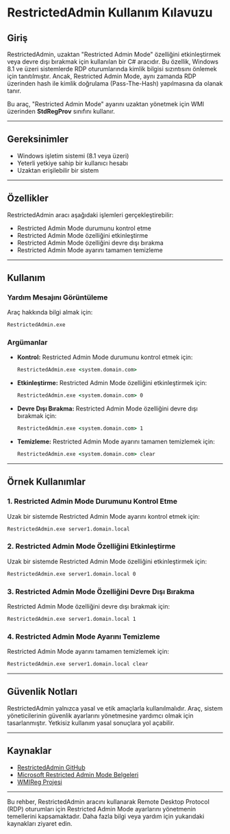 # RestrictedAdmin Kullanım Kılavuzu

## Giriş
RestrictedAdmin, uzaktan "Restricted Admin Mode" özelliğini etkinleştirmek veya devre dışı bırakmak için kullanılan bir C# aracıdır. Bu özellik, Windows 8.1 ve üzeri sistemlerde RDP oturumlarında kimlik bilgisi sızıntısını önlemek için tanıtılmıştır. Ancak, Restricted Admin Mode, aynı zamanda RDP üzerinden hash ile kimlik doğrulama (Pass-The-Hash) yapılmasına da olanak tanır.

Bu araç, "Restricted Admin Mode" ayarını uzaktan yönetmek için WMI üzerinden **StdRegProv** sınıfını kullanır.

---

## Gereksinimler
- Windows işletim sistemi (8.1 veya üzeri)
- Yeterli yetkiye sahip bir kullanıcı hesabı
- Uzaktan erişilebilir bir sistem

---

## Özellikler
RestrictedAdmin aracı aşağıdaki işlemleri gerçekleştirebilir:
- Restricted Admin Mode durumunu kontrol etme
- Restricted Admin Mode özelliğini etkinleştirme
- Restricted Admin Mode özelliğini devre dışı bırakma
- Restricted Admin Mode ayarını tamamen temizleme

---

## Kullanım
### Yardım Mesajını Görüntüleme
Araç hakkında bilgi almak için:
```cmd
RestrictedAdmin.exe
```

### Argümanlar
- **Kontrol:** Restricted Admin Mode durumunu kontrol etmek için:
  ```cmd
  RestrictedAdmin.exe <system.domain.com>
  ```

- **Etkinleştirme:** Restricted Admin Mode özelliğini etkinleştirmek için:
  ```cmd
  RestrictedAdmin.exe <system.domain.com> 0
  ```

- **Devre Dışı Bırakma:** Restricted Admin Mode özelliğini devre dışı bırakmak için:
  ```cmd
  RestrictedAdmin.exe <system.domain.com> 1
  ```

- **Temizleme:** Restricted Admin Mode ayarını tamamen temizlemek için:
  ```cmd
  RestrictedAdmin.exe <system.domain.com> clear
  ```

---

## Örnek Kullanımlar
### 1. Restricted Admin Mode Durumunu Kontrol Etme
Uzak bir sistemde Restricted Admin Mode ayarını kontrol etmek için:
```cmd
RestrictedAdmin.exe server1.domain.local
```

### 2. Restricted Admin Mode Özelliğini Etkinleştirme
Uzak bir sistemde Restricted Admin Mode özelliğini etkinleştirmek için:
```cmd
RestrictedAdmin.exe server1.domain.local 0
```

### 3. Restricted Admin Mode Özelliğini Devre Dışı Bırakma
Restricted Admin Mode özelliğini devre dışı bırakmak için:
```cmd
RestrictedAdmin.exe server1.domain.local 1
```

### 4. Restricted Admin Mode Ayarını Temizleme
Restricted Admin Mode ayarını tamamen temizlemek için:
```cmd
RestrictedAdmin.exe server1.domain.local clear
```

---

## Güvenlik Notları
RestrictedAdmin yalnızca yasal ve etik amaçlarla kullanılmalıdır. Araç, sistem yöneticilerinin güvenlik ayarlarını yönetmesine yardımcı olmak için tasarlanmıştır. Yetkisiz kullanım yasal sonuçlara yol açabilir.

---

## Kaynaklar
- [RestrictedAdmin GitHub](https://github.com/GhostPack/RestrictedAdmin)
- [Microsoft Restricted Admin Mode Belgeleri](https://learn.microsoft.com)
- [WMIReg Projesi](https://github.com/airzero24/WMIReg)

---

Bu rehber, RestrictedAdmin aracını kullanarak Remote Desktop Protocol (RDP) oturumları için Restricted Admin Mode ayarlarını yönetmenin temellerini kapsamaktadır. Daha fazla bilgi veya yardım için yukarıdaki kaynakları ziyaret edin.
